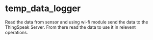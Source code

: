 # temp_data_logger
Read the data from sensor and using wi-fi module send the data to the ThingSpeak Server.
From there read the data to use it in relevent operations.
